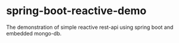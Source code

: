 # spring-boot-reactive-demo
The demonstration of simple reactive rest-api using spring boot and embedded mongo-db.
